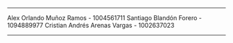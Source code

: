 - - - - - - - - - - - - - - - - - - - - - - - - - - - - - - - - - - - - - - - - - -
Alex Orlando Muñoz Ramos - 1004561711
Santiago Blandón Forero  - 1094889977
Cristian Andrés Arenas Vargas - 1002637023
- - - - - - - - - - - - - - - - - - - - - - - - - - - - - - - - - - - - - - - - - -

